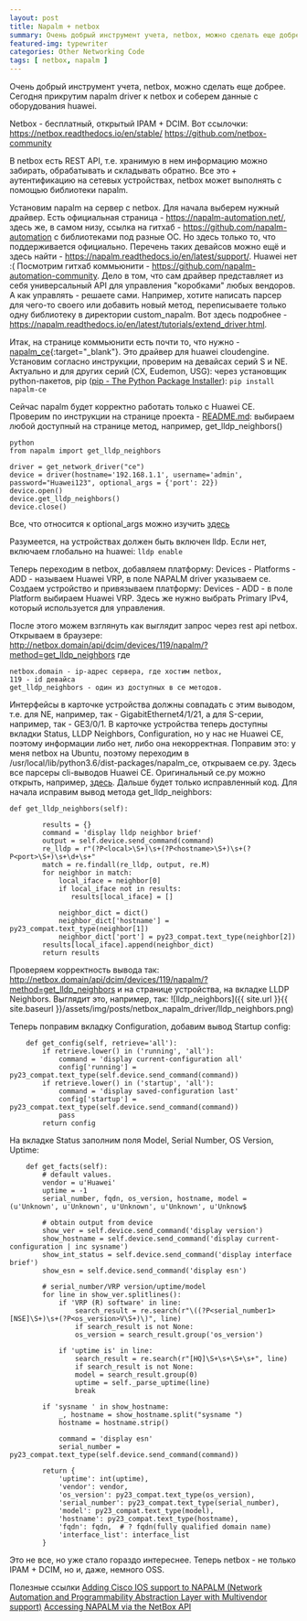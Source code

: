 ```yaml
---
layout: post
title: Napalm + netbox
summary: Очень добрый инструмент учета, netbox, можно сделать еще добрее. Сегодня прикрутим napalm driver к netbox и соберем данные с оборудования huawei.
featured-img: typewriter
categories: Other Networking Code
tags: [ netbox, napalm ]
---
```

Очень добрый инструмент учета, netbox, можно сделать еще добрее. Сегодня прикрутим napalm driver к netbox и соберем данные с оборудования huawei.

Netbox - бесплатный, открытый IPAM + DCIM. Вот ссылочки: https://netbox.readthedocs.io/en/stable/
https://github.com/netbox-community

В netbox есть REST API, т.е. хранимую в нем информацию можно забирать, обрабатывать и складывать обратно. Все это + аутентификацию на сетевых устройствах, netbox может выполнять с помощью библиотеки napalm.

Установим napalm на сервер с netbox.
Для начала выберем нужный драйвер. 
Есть официальная страница - https://napalm-automation.net/, здесь же, в самом низу, ссылка на гитхаб - https://github.com/napalm-automation с библиотеками под разные ОС. Но здесь только то, что поддерживается официально. Перечень таких девайсов можно ещё и здесь найти - https://napalm.readthedocs.io/en/latest/support/. Huawei нет :(
Посмотрим гитхаб коммьюнити - https://github.com/napalm-automation-community. 
Дело в том, что сам драйвер представляет из себя универсальный API для управления "коробками" любых вендоров. А как управлять - решаете сами. Например, хотите написать парсер для чего-то своего или добавить новый метод, переписываете только одну библиотеку в директории custom_napalm. Вот здесь подробнее - https://napalm.readthedocs.io/en/latest/tutorials/extend_driver.html.

Итак, на странице коммьюнити есть почти то, что нужно - [napalm_ce](https://github.com/napalm-automation-community/napalm-ce){:target="_blank"}. Это драйвер для huawei cloudengine. Установим согласно инструкции, проверим на девайсах серий S и NE. Актуально и для других серий (CX, Eudemon, USG):
через установщик python-пакетов, pip ([pip - The Python Package Installer](https://pip.pypa.io/en/stable/)):
`pip install napalm-ce`

Сейчас napalm будет корректно работать только с Huawei CE. Проверим по инструкции на странице проекта -  [README.md](https://github.com/napalm-automation-community/napalm-ce/blob/master/):
выбираем любой доступный на странице метод, например, get_lldp_neighbors()

```
python
from napalm import get_lldp_neighbors

driver = get_network_driver("ce")
device = driver(hostname='192.168.1.1', username='admin', password="Huawei123", optional_args = {'port': 22})
device.open()
device.get_lldp_neighbors()
device.close()
```

Все, что относится к optional_args можно изучить [здесь](https://napalm.readthedocs.io/en/latest/support/#optional-arguments)

Разумеется, на устройствах должен быть включен lldp. Если нет, включаем глобально на huawei:
`lldp enable`

Теперь переходим в netbox, добавляем платформу:
Devices - Platforms - ADD - называем Huawei VRP, в поле NAPALM driver указываем ce.
Создаем устройство и привязываем платформу:
Devices - ADD - в поле Platform выбираем Huawei VRP. Здесь же нужно выбрать Primary IPv4, который используется для управления.

После этого можем взглянуть как выглядит запрос через rest api netbox. Открываем в браузере:
http://netbox.domain/api/dcim/devices/119/napalm/?method=get_lldp_neighbors
где
```
netbox.domain - ip-адрес сервера, где хостим netbox,
119 - id девайса
get_lldp_neighbors - один из доступных в ce методов.
```
Интерфейсы в карточке устройства должны совпадать с этим выводом, т.е. для NE, например, так - GigabitEthernet4/1/21, а для S-серии, например, так - GE3/0/1.
В карточке устройства теперь доступны вкладки Status, LLDP Neighbors, Configuration, но у нас не Huawei CE, поэтому информации либо нет, либо она некорректная. Поправим это:
у меня netbox на Ubuntu, поэтому переходим в /usr/local/lib/python3.6/dist-packages/napalm_ce, открываем ce.py. Здесь все парсеры cli-выводов Huawei CE.
Оригинальный ce.py можно открыть, например, [здесь](https://github.com/napalm-automation-community/napalm-ce/blob/master/napalm_ce/ce.py). Дальше будет только исправленный код.
Для начала исправим вывод метода get_lldp_neighbors:

```
def get_lldp_neighbors(self):

        results = {}
        command = 'display lldp neighbor brief'
        output = self.device.send_command(command)
        re_lldp = r"(?P<local>\S+)\s+(?P<hostname>\S+)\s+(?P<port>\S+)\s+\d+\s+"
        match = re.findall(re_lldp, output, re.M)
        for neighbor in match:
            local_iface = neighbor[0]
            if local_iface not in results:
               results[local_iface] = []
               
            neighbor_dict = dict()
            neighbor_dict['hostname'] = py23_compat.text_type(neighbor[1])
            neighbor_dict['port'] = py23_compat.text_type(neighbor[2])
        results[local_iface].append(neighbor_dict)
        return results
```
Проверяем корректность вывода так:
http://netbox.domain/api/dcim/devices/119/napalm/?method=get_lldp_neighbors и на странице устройства, на вкладке LLDP Neighbors. Выглядит это, например, так:
![lldp_neighbors]({{ site.url }}{{ site.baseurl }}/assets/img/posts/netbox_napalm_driver/lldp_neighbors.png)

Теперь поправим вкладку Configuration, добавим вывод Startup config:
```
    def get_config(self, retrieve='all'):
        if retrieve.lower() in ('running', 'all'):
            command = 'display current-configuration all'
            config['running'] = py23_compat.text_type(self.device.send_command(command))
        if retrieve.lower() in ('startup', 'all'):
            command = 'display saved-configuration last'
            config['startup'] = py23_compat.text_type(self.device.send_command(command))
            pass
        return config
```

На вкладке Status заполним поля Model, Serial Number, OS Version, Uptime:
```
    def get_facts(self):
        # default values.
        vendor = u'Huawei'
        uptime = -1
        serial_number, fqdn, os_version, hostname, model = (u'Unknown', u'Unknown', u'Unknown', u'Unknown', u'Unknow$

        # obtain output from device
        show_ver = self.device.send_command('display version')
        show_hostname = self.device.send_command('display current-configuration | inc sysname')
        show_int_status = self.device.send_command('display interface brief')
        show_esn = self.device.send_command('display esn')

        # serial_number/VRP version/uptime/model
        for line in show_ver.splitlines():
            if 'VRP (R) software' in line:
                search_result = re.search(r"\((?P<serial_number1>[NSE]\S+)\s+(?P<os_version>V\S+)\)", line)
                if search_result is not None:
                os_version = search_result.group('os_version')

            if 'uptime is' in line:
                search_result = re.search(r"[HQ]\S+\s+\S+\s+", line)
                if search_result is not None:
                model = search_result.group(0)
                uptime = self._parse_uptime(line)
                break

        if 'sysname ' in show_hostname:
            _, hostname = show_hostname.split("sysname ")
            hostname = hostname.strip()

            command = 'display esn'
            serial_number = py23_compat.text_type(self.device.send_command(command))

        return {
            'uptime': int(uptime),
            'vendor': vendor,
            'os_version': py23_compat.text_type(os_version),
            'serial_number': py23_compat.text_type(serial_number),
            'model': py23_compat.text_type(model),
            'hostname': py23_compat.text_type(hostname),
            'fqdn': fqdn,  # ? fqdn(fully qualified domain name)
            'interface_list': interface_list
        }
```

Это не все, но уже стало гораздо интереснее. Теперь netbox - не только IPAM + DCIM, но и, даже, немного OSS.

Полезные ссылки
[Adding Cisco IOS support to NAPALM (Network Automation and Programmability Abstraction Layer with Multivendor support)](https://projectme10.wordpress.com/2015/12/07/adding-cisco-ios-support-to-napalm-network-automation-and-programmability-abstraction-layer-with-multivendor-support/])
[Accessing NAPALM via the NetBox API](https://www.youtube.com/watch?v=ha2kNRiO_Ng&t=389s)
